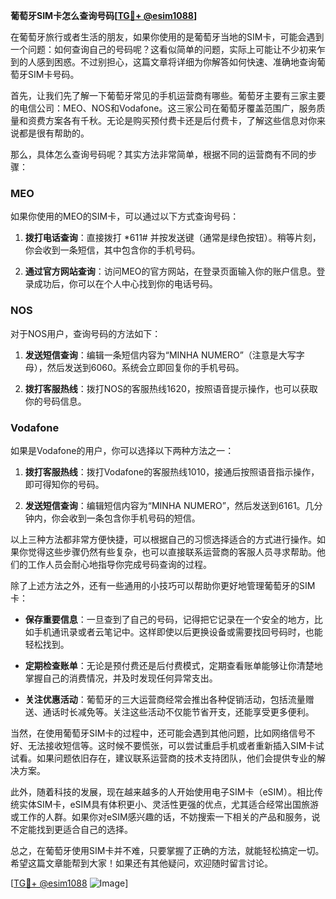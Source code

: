 **葡萄牙SIM卡怎么查询号码[[TG💪+ @esim1088](https://t.me/s/esim1088)]**

在葡萄牙旅行或者生活的朋友，如果你使用的是葡萄牙当地的SIM卡，可能会遇到一个问题：如何查询自己的号码呢？这看似简单的问题，实际上可能让不少初来乍到的人感到困惑。不过别担心，这篇文章将详细为你解答如何快速、准确地查询葡萄牙SIM卡号码。

首先，让我们先了解一下葡萄牙常见的手机运营商有哪些。葡萄牙主要有三家主要的电信公司：MEO、NOS和Vodafone。这三家公司在葡萄牙覆盖范围广，服务质量和资费方案各有千秋。无论是购买预付费卡还是后付费卡，了解这些信息对你来说都是很有帮助的。

那么，具体怎么查询号码呢？其实方法非常简单，根据不同的运营商有不同的步骤：

### MEO

如果你使用的MEO的SIM卡，可以通过以下方式查询号码：

1. **拨打电话查询**：直接拨打 *611# 并按发送键（通常是绿色按钮）。稍等片刻，你会收到一条短信，其中包含你的手机号码。
   
2. **通过官方网站查询**：访问MEO的官方网站，在登录页面输入你的账户信息。登录成功后，你可以在个人中心找到你的电话号码。

### NOS

对于NOS用户，查询号码的方法如下：

1. **发送短信查询**：编辑一条短信内容为“MINHA NUMERO”（注意是大写字母），然后发送到6060。系统会立即回复你的手机号码。

2. **拨打客服热线**：拨打NOS的客服热线1620，按照语音提示操作，也可以获取你的号码信息。

### Vodafone

如果是Vodafone的用户，你可以选择以下两种方法之一：

1. **拨打客服热线**：拨打Vodafone的客服热线1010，接通后按照语音指示操作，即可得知你的号码。

2. **发送短信查询**：编辑短信内容为“MINHA NUMERO”，然后发送到6161。几分钟内，你会收到一条包含你手机号码的短信。

以上三种方法都非常方便快捷，可以根据自己的习惯选择适合的方式进行操作。如果你觉得这些步骤仍然有些复杂，也可以直接联系运营商的客服人员寻求帮助。他们的工作人员会耐心地指导你完成号码查询的过程。

除了上述方法之外，还有一些通用的小技巧可以帮助你更好地管理葡萄牙的SIM卡：

- **保存重要信息**：一旦查到了自己的号码，记得把它记录在一个安全的地方，比如手机通讯录或者云笔记中。这样即使以后更换设备或需要找回号码时，也能轻松找到。
  
- **定期检查账单**：无论是预付费还是后付费模式，定期查看账单能够让你清楚地掌握自己的消费情况，并及时发现任何异常支出。

- **关注优惠活动**：葡萄牙的三大运营商经常会推出各种促销活动，包括流量赠送、通话时长减免等。关注这些活动不仅能节省开支，还能享受更多便利。

当然，在使用葡萄牙SIM卡的过程中，还可能会遇到其他问题，比如网络信号不好、无法接收短信等。这时候不要慌张，可以尝试重启手机或者重新插入SIM卡试试看。如果问题依旧存在，建议联系运营商的技术支持团队，他们会提供专业的解决方案。

此外，随着科技的发展，现在越来越多的人开始使用电子SIM卡（eSIM）。相比传统实体SIM卡，eSIM具有体积更小、灵活性更强的优点，尤其适合经常出国旅游或工作的人群。如果你对eSIM感兴趣的话，不妨搜索一下相关的产品和服务，说不定能找到更适合自己的选择。

总之，在葡萄牙使用SIM卡并不难，只要掌握了正确的方法，就能轻松搞定一切。希望这篇文章能帮到大家！如果还有其他疑问，欢迎随时留言讨论。

[[TG💪+ @esim1088](https://t.me/s/esim1088) ![Image](https://i.postimg.cc/4NQfJmqS/Snipaste-2025-05-13-00-14-12.png)]
